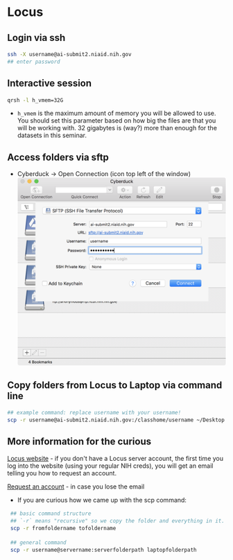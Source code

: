 # Locus

## Login via ssh

```bash
ssh -X username@ai-submit2.niaid.nih.gov
## enter password
```



## Interactive session

```bash
qrsh -l h_vmem=32G
```

- `h_vmem` is the maximum amount of memory you will be allowed to use.  You should set this parameter based on how big the files are that you will be working with.  32 gigabytes is (way?) more than enough for the datasets in this seminar.

## Access folders via sftp

- Cyberduck -> Open Connection (icon top left of the window)
![](assets/img/cyberduck.png)





## Copy folders from Locus to Laptop via command line

```bash
## example command: replace username with your username!
scp -r username@ai-submit2.niaid.nih.gov:/classhome/username ~/Desktop
```



## More information for the curious

[Locus website](https://locus.niaid.nih.gov) - if you don't have a Locus server account, the first time you log into the website (using your regular NIH creds), you will get an email telling you how to request an account.

[Request an account](https://locus.niaid.nih.gov/userportal/documentation.php#Getting-Started/Request-an-Account) - in case you lose the email

- If you are curious how we came up with the scp command:
```bash
 ## basic command structure
 ## `-r` means "recursive" so we copy the folder and everything in it.
 scp -r fromfoldername tofoldername

 ## general command
 scp -r username@servername:serverfolderpath laptopfolderpath
```

